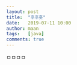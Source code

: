 ```yaml
---
layout: post
title:  "후후훗"
date:   2019-07-11 10:00
author: maan
tags:	[java]
comments: true
---
```



ㅁㅁㅁㅁ